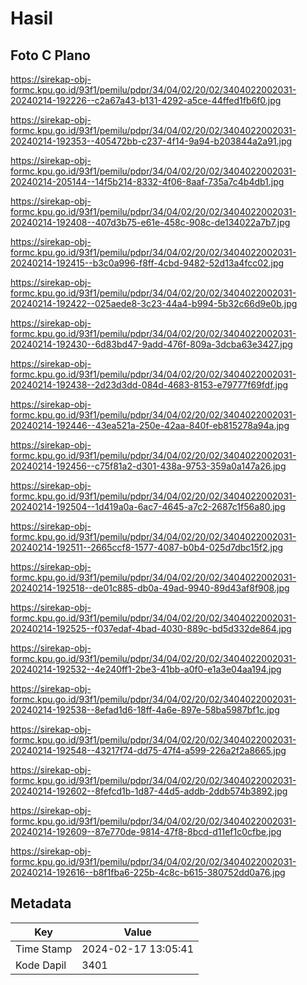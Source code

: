 # Hasil

## Foto C Plano

https://sirekap-obj-formc.kpu.go.id/93f1/pemilu/pdpr/34/04/02/20/02/3404022002031-20240214-192226--c2a67a43-b131-4292-a5ce-44ffed1fb6f0.jpg

https://sirekap-obj-formc.kpu.go.id/93f1/pemilu/pdpr/34/04/02/20/02/3404022002031-20240214-192353--405472bb-c237-4f14-9a94-b203844a2a91.jpg

https://sirekap-obj-formc.kpu.go.id/93f1/pemilu/pdpr/34/04/02/20/02/3404022002031-20240214-205144--14f5b214-8332-4f06-8aaf-735a7c4b4db1.jpg

https://sirekap-obj-formc.kpu.go.id/93f1/pemilu/pdpr/34/04/02/20/02/3404022002031-20240214-192408--407d3b75-e61e-458c-908c-de134022a7b7.jpg

https://sirekap-obj-formc.kpu.go.id/93f1/pemilu/pdpr/34/04/02/20/02/3404022002031-20240214-192415--b3c0a996-f8ff-4cbd-9482-52d13a4fcc02.jpg

https://sirekap-obj-formc.kpu.go.id/93f1/pemilu/pdpr/34/04/02/20/02/3404022002031-20240214-192422--025aede8-3c23-44a4-b994-5b32c66d9e0b.jpg

https://sirekap-obj-formc.kpu.go.id/93f1/pemilu/pdpr/34/04/02/20/02/3404022002031-20240214-192430--6d83bd47-9add-476f-809a-3dcba63e3427.jpg

https://sirekap-obj-formc.kpu.go.id/93f1/pemilu/pdpr/34/04/02/20/02/3404022002031-20240214-192438--2d23d3dd-084d-4683-8153-e79777f69fdf.jpg

https://sirekap-obj-formc.kpu.go.id/93f1/pemilu/pdpr/34/04/02/20/02/3404022002031-20240214-192446--43ea521a-250e-42aa-840f-eb815278a94a.jpg

https://sirekap-obj-formc.kpu.go.id/93f1/pemilu/pdpr/34/04/02/20/02/3404022002031-20240214-192456--c75f81a2-d301-438a-9753-359a0a147a26.jpg

https://sirekap-obj-formc.kpu.go.id/93f1/pemilu/pdpr/34/04/02/20/02/3404022002031-20240214-192504--1d419a0a-6ac7-4645-a7c2-2687c1f56a80.jpg

https://sirekap-obj-formc.kpu.go.id/93f1/pemilu/pdpr/34/04/02/20/02/3404022002031-20240214-192511--2665ccf8-1577-4087-b0b4-025d7dbc15f2.jpg

https://sirekap-obj-formc.kpu.go.id/93f1/pemilu/pdpr/34/04/02/20/02/3404022002031-20240214-192518--de01c885-db0a-49ad-9940-89d43af8f908.jpg

https://sirekap-obj-formc.kpu.go.id/93f1/pemilu/pdpr/34/04/02/20/02/3404022002031-20240214-192525--f037edaf-4bad-4030-889c-bd5d332de864.jpg

https://sirekap-obj-formc.kpu.go.id/93f1/pemilu/pdpr/34/04/02/20/02/3404022002031-20240214-192532--4e240ff1-2be3-41bb-a0f0-e1a3e04aa194.jpg

https://sirekap-obj-formc.kpu.go.id/93f1/pemilu/pdpr/34/04/02/20/02/3404022002031-20240214-192538--8efad1d6-18ff-4a6e-897e-58ba5987bf1c.jpg

https://sirekap-obj-formc.kpu.go.id/93f1/pemilu/pdpr/34/04/02/20/02/3404022002031-20240214-192548--43217f74-dd75-47f4-a599-226a2f2a8665.jpg

https://sirekap-obj-formc.kpu.go.id/93f1/pemilu/pdpr/34/04/02/20/02/3404022002031-20240214-192602--8fefcd1b-1d87-44d5-addb-2ddb574b3892.jpg

https://sirekap-obj-formc.kpu.go.id/93f1/pemilu/pdpr/34/04/02/20/02/3404022002031-20240214-192609--87e770de-9814-47f8-8bcd-d11ef1c0cfbe.jpg

https://sirekap-obj-formc.kpu.go.id/93f1/pemilu/pdpr/34/04/02/20/02/3404022002031-20240214-192616--b8f1fba6-225b-4c8c-b615-380752dd0a76.jpg


## Metadata

| Key        | Value               |
| ---------- | ------------------- |
| Time Stamp | 2024-02-17 13:05:41 |
| Kode Dapil | 3401                |




